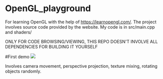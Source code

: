# OpenGL_playground
For learning OpenGL with the help of https://learnopengl.com/. The project involves source code provided by the website. My code is in src/main.cpp and shaders/

ONLY FOR CODE BROWSING/VIEWING, THIS REPO DOESN'T INVOLVE ALL DEPENDENCIES FOR BUILDING IT YOURSELF

#First demo
![](https://github.com/Willecode/OpenGL_playground/blob/300d6c4c5e4c979e3984dc671672613facb80b16/movement_demo.gif)

Involves camera movement, perspective projection, texture mixing, rotating objects randomly.

